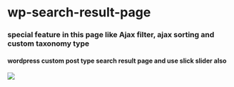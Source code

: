 # wp-search-result-page 
### special feature in this page like Ajax filter, ajax sorting and custom taxonomy type
#### wordpress custom post type search result page and use slick slider also
![](https://github.com/mharif010/wp-search-page/blob/main/search_result.gif)


